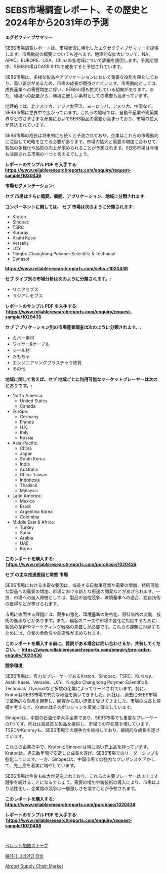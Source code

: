 <p><h1>SEBS市場調査レポート、その歴史と2024年から2031年の予測</h1></p><p><strong>エグゼクティブサマリー</strong></p>
<p><p>SEBS市場調査レポートは、市場状況に特化したエグゼクティブサマリーを提供します。市場動向の概要についても述べます。地理的な拡大について、NA、APAC、EUROPE、USA、Chinaの各地域について詳細を説明します。予測期間中、SEBS市場はCAGR 9.1%で成長すると予想されています。</p><p>SEBS市場は、多様な製品やアプリケーションにおいて重要な役割を果たしており、高い要求があるため、市場の成長が期待されています。市場動向としては、成長産業への需要増加に伴い、SEBS市場も拡大している傾向があります。また、環境への配慮から、環境に優しい素材としての需要も高まっています。</p><p>地理的には、北アメリカ、アジア太平洋、ヨーロッパ、アメリカ、中国など、SEBS市場は世界中で広がっています。これらの地域では、自動車産業や建築業界などのさまざまな産業においてSEBS製品の需要が高まっており、市場の拡大が見込まれています。</p><p>SEBS市場の成長は将来的にも続くと予測されており、企業はこれらの市場動向に注目して戦略を立てる必要があります。市場の拡大と需要の増加に合わせて、製品の多様化や品質の向上が求められることが予想されます。SEBS市場は今後も注目される市場の一つと言えるでしょう。</p></p>
<p><strong>レポートのサンプル PDF を入手する: <a href="https://www.reliableresearchreports.com/enquiry/request-sample/1020436">https://www.reliableresearchreports.com/enquiry/request-sample/1020436</a></strong></p>
<p><strong>市場セグメンテーション:</strong></p>
<p><strong> セブ 市場はさらに概要、展開、アプリケーション、地域に分類されます :</strong></p>
<p><strong>コンポーネントに関しては、 セブ 市場は次のように分類されます: &nbsp;</strong></p>
<p><ul><li>Kraton</li><li>Sinopec</li><li>TSRC</li><li>Kuraray</li><li>Asahi Kasei</li><li>Versalis</li><li>LCY</li><li>Ningbo Changhong Polymer Scientific & Technical</li><li>Dynasol</li></ul></p>
<p><strong><a href="https://www.reliableresearchreports.com/sebs-r1020436">https://www.reliableresearchreports.com/sebs-r1020436</a></strong></p>
<p><strong> セブ タイプ別の市場分析は次のように分類されます。:</strong></p>
<p><ul><li>リニアセブス</li><li>ラジアルセブス</li></ul></p>
<p><strong>レポートのサンプル PDF を入手する: &nbsp;<a href="https://www.reliableresearchreports.com/enquiry/request-sample/1020436">https://www.reliableresearchreports.com/enquiry/request-sample/1020436</a></strong></p>
<p><strong> セブ アプリケーション別の市場産業調査は次のように分類されます。:</strong></p>
<p><ul><li>カバー素材</li><li>ワイヤー&ケーブル</li><li>シール材</li><li>おもちゃ</li><li>エンジニアリングプラスチック改質</li><li>その他</li></ul></p>
<p><strong>地域に関して言えば、セブ 地域ごとに利用可能なマーケットプレーヤーは次のとおりです。:</strong></p>
<p><ul>
    <li>
        North America:
        <ul>
            <li>United States</li>
            <li>Canada</li>
        </ul>
    </li>
    <li>
        Europe:
        <ul>
            <li>Germany</li>
            <li>France</li>
            <li>U.K.</li>
            <li>Italy</li>
            <li>Russia</li>
        </ul>
    </li>
    <li>
        Asia-Pacific:
        <ul>
            <li>China</li>
            <li>Japan</li>
            <li>South Korea</li>
            <li>India</li>
            <li>Australia</li>
            <li>China Taiwan</li>
            <li>Indonesia</li>
            <li>Thailand</li>
            <li>Malaysia</li>
        </ul>
    </li>
    <li>
        Latin America:
        <ul>
            <li>Mexico</li>
            <li>Brazil</li>
            <li>Argentina Korea</li>
            <li>Colombia</li>
        </ul>
    </li>
    <li>
        Middle East & Africa:
        <ul>
            <li>Turkey</li>
            <li>Saudi</li>
            <li>Arabia</li>
            <li>UAE</li>
            <li>Korea</li>
        </ul>
    </li>
    </ul></p>
<p><strong>このレポートを購入する: &nbsp;<a href="https://www.reliableresearchreports.com/purchase/1020436">https://www.reliableresearchreports.com/purchase/1020436</a></strong></p>
<p><strong>セブ の主な推進要因と障壁 市場</strong></p>
<p><p>SEBS市場における主要な要因は、成長する自動車産業や需要の増加、持続可能な製品への需要の増加、市場における新たな用途の開発などがあげられます。一方、市場への進入障壁としては、製品の価格競争、環境基準への適合、独自技術の獲得などが挙げられます。</p><p>市場に直面する課題には、競争の激化、環境基準の厳格化、原料価格の変動、技術の進歩などがあります。また、顧客のニーズや市場の変化に対応するために、製品の革新やマーケティング戦略の見直しが必要です。これらの課題に対処するためには、企業の柔軟性や創造性が求められます。</p></p>
<p><strong>このレポートを購入する前に、質問がある場合は問い合わせるか、共有してください。:&nbsp; <a href="https://www.reliableresearchreports.com/enquiry/pre-order-enquiry/1020436">https://www.reliableresearchreports.com/enquiry/pre-order-enquiry/1020436</a></strong></p>
<p><strong>競争環境</strong></p>
<p><p>SEBS市場は、有力なプレーヤーであるKraton、Sinopec、TSRC、Kuraray、Asahi Kasei、Versalis、LCY、Ningbo Changhong Polymer Scientific＆Technical、Dynasolなど多数の企業によってリードされています。特に、KratonはSEBS市場で有力な地位を築いてきました。同社は、過去にSEBS市場で革新的な製品を開発し、顧客から高い評価を受けてきました。市場の成長と規模を考えると、Kratonはそのポジションを着実に確立しています。</p><p>Sinopecは、中国の石油化学大手企業であり、SEBS市場でも重要なプレーヤーの1つです。同社は高品質な製品を提供し、市場での存在感を増しています。TSRCやKurarayも、SEBS市場での競争力を維持しており、継続的な成長を遂げています。</p><p>これらの企業の中で、KratonとSinopecは特に高い売上高を持っています。Kratonは、過去数年間で安定した成長を遂げ、SEBS市場でのリーダーシップを強化しています。一方、Sinopecは、中国市場での強力なプレゼンスを活かして、売上高を着実に増やしています。</p><p>SEBS市場は今後も拡大が見込まれており、これらの主要プレーヤーはますます競争を続けることになるでしょう。需要の増加や新技術の導入により、市場はより活性化し、企業間の競争は一層激しさを増すことが予想されます。</p></p>
<p><strong>このレポートを購入する: &nbsp; <a href="https://www.reliableresearchreports.com/purchase/1020436">https://www.reliableresearchreports.com/purchase/1020436</a></strong></p>
<p><strong>レポートのサンプル PDF を入手する: &nbsp;<a href="https://www.reliableresearchreports.com/enquiry/request-sample/1020436">https://www.reliableresearchreports.com/enquiry/request-sample/1020436</a></strong><strong></strong></p>
<p>&nbsp;</p>
<p><p><a href="https://medium.com/@terrellconn2023/%E3%83%9A%E3%83%AC%E3%83%83%E3%83%88%E6%9A%96%E6%88%BF%E3%82%B9%E3%83%88%E3%83%BC%E3%83%96%E5%B8%82%E5%A0%B4-2031%E5%B9%B4%E3%81%BE%E3%81%A7%E3%81%AE%E3%83%88%E3%83%AC%E3%83%B3%E3%83%89-%E4%BA%88%E6%B8%AC-%E7%AB%B6%E4%BA%89%E5%88%86%E6%9E%90-b5f25c94b0bc">ペレット加熱ストーブ</a></p><p><a href="https://github.com/lzuwsfreyoq70/Market-Research-Report-List-1/blob/main/390145022948.md">웨이퍼 그라인딩 장비</a></p><p><a href="https://github.com/santosh758595/Market-Research-Report-List-4/blob/main/airport-supply-chain-market.md">Airport Supply Chain Market</a></p></p>